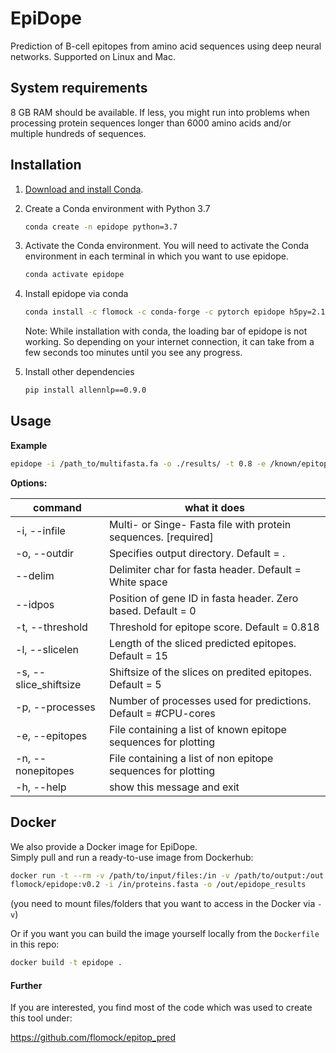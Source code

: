 # EpiDope
Prediction of B-cell epitopes from amino acid sequences using deep neural networks. Supported on Linux and Mac.

## System requirements
8 GB RAM should be available. If less, you might run into problems when processing protein sequences longer than 6000 amino acids and/or multiple hundreds of sequences.

## Installation

1.  [Download and install Conda](https://conda.io/projects/conda/en/latest/user-guide/install/index.html).

2.  Create a Conda environment with Python 3.7

    ```bash
    conda create -n epidope python=3.7
    ```
    
3.  Activate the Conda environment. You will need to activate the Conda environment in each terminal in which you want to use epidope.

    ```bash
    conda activate epidope
    ```
4. Install epidope via conda 

    ```bash
    conda install -c flomock -c conda-forge -c pytorch epidope h5py=2.10 jsonnet 
    ```
   Note: While installation with conda, the loading bar of epidope is not working. So depending on your internet connection, it can take from a few seconds too minutes until you see any progress.
   
5. Install other dependencies

    ```bash
    pip install allennlp==0.9.0
    ```

## Usage
**Example**

```bash
epidope -i /path_to/multifasta.fa -o ./results/ -t 0.8 -e /known/epitopes.txt
```

**Options:**


command | what it does
  ------------- | -------------
-i, --infile          |Multi- or Singe- Fasta file with protein sequences.  [required]
-o, --outdir          |Specifies output directory. Default = .
--delim               |Delimiter char for fasta header. Default = White space
--idpos               |Position of gene ID in fasta header. Zero based. Default = 0
-t, --threshold       |Threshold for epitope score. Default = 0.818
-l, --slicelen        |Length of the sliced predicted epitopes. Default = 15
-s, --slice_shiftsize |Shiftsize of the slices on predited epitopes. Default = 5
-p, --processes       |Number of processes used for predictions. Default = #CPU-cores
-e, --epitopes        |File containing a list of known epitope sequences for plotting
-n, --nonepitopes     |File containing a list of non epitope sequences for plotting
-h, --help            |show this message and exit

## Docker
We also provide a Docker image for EpiDope.  
Simply pull and run a ready-to-use image from Dockerhub:  
```bash
docker run -t --rm -v /path/to/input/files:/in -v /path/to/output:/out \
flomock/epidope:v0.2 -i /in/proteins.fasta -o /out/epidope_results
```
(you need to mount files/folders that you want to access in the Docker via `-v`)

Or if you want you can build the image yourself locally from the `Dockerfile` in this repo:
```bash
docker build -t epidope .
```


#### Further
If you are interested, you find most of the code which was used to create this tool under:

https://github.com/flomock/epitop_pred
